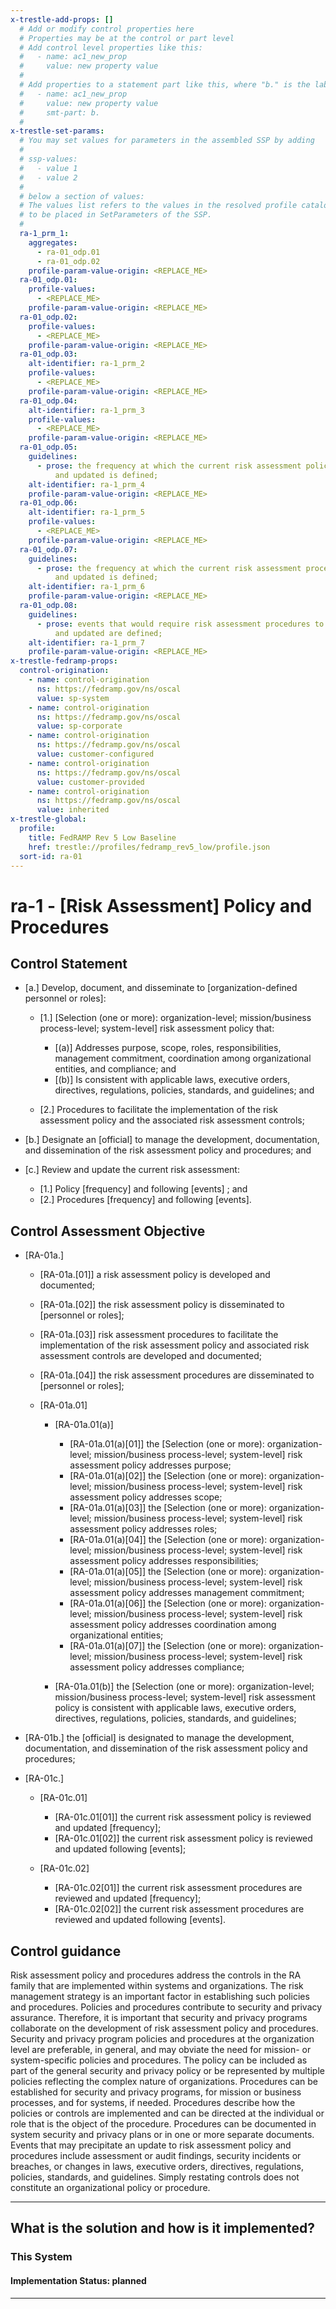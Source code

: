 ```yaml
---
x-trestle-add-props: []
  # Add or modify control properties here
  # Properties may be at the control or part level
  # Add control level properties like this:
  #   - name: ac1_new_prop
  #     value: new property value
  #
  # Add properties to a statement part like this, where "b." is the label of the target statement part
  #   - name: ac1_new_prop
  #     value: new property value
  #     smt-part: b.
  #
x-trestle-set-params:
  # You may set values for parameters in the assembled SSP by adding
  #
  # ssp-values:
  #   - value 1
  #   - value 2
  #
  # below a section of values:
  # The values list refers to the values in the resolved profile catalog, and the ssp-values represent new values
  # to be placed in SetParameters of the SSP.
  #
  ra-1_prm_1:
    aggregates:
      - ra-01_odp.01
      - ra-01_odp.02
    profile-param-value-origin: <REPLACE_ME>
  ra-01_odp.01:
    profile-values:
      - <REPLACE_ME>
    profile-param-value-origin: <REPLACE_ME>
  ra-01_odp.02:
    profile-values:
      - <REPLACE_ME>
    profile-param-value-origin: <REPLACE_ME>
  ra-01_odp.03:
    alt-identifier: ra-1_prm_2
    profile-values:
      - <REPLACE_ME>
    profile-param-value-origin: <REPLACE_ME>
  ra-01_odp.04:
    alt-identifier: ra-1_prm_3
    profile-values:
      - <REPLACE_ME>
    profile-param-value-origin: <REPLACE_ME>
  ra-01_odp.05:
    guidelines:
      - prose: the frequency at which the current risk assessment policy is reviewed
          and updated is defined;
    alt-identifier: ra-1_prm_4
    profile-param-value-origin: <REPLACE_ME>
  ra-01_odp.06:
    alt-identifier: ra-1_prm_5
    profile-values:
      - <REPLACE_ME>
    profile-param-value-origin: <REPLACE_ME>
  ra-01_odp.07:
    guidelines:
      - prose: the frequency at which the current risk assessment procedures are reviewed
          and updated is defined;
    alt-identifier: ra-1_prm_6
    profile-param-value-origin: <REPLACE_ME>
  ra-01_odp.08:
    guidelines:
      - prose: events that would require risk assessment procedures to be reviewed
          and updated are defined;
    alt-identifier: ra-1_prm_7
    profile-param-value-origin: <REPLACE_ME>
x-trestle-fedramp-props:
  control-origination:
    - name: control-origination
      ns: https://fedramp.gov/ns/oscal
      value: sp-system
    - name: control-origination
      ns: https://fedramp.gov/ns/oscal
      value: sp-corporate
    - name: control-origination
      ns: https://fedramp.gov/ns/oscal
      value: customer-configured
    - name: control-origination
      ns: https://fedramp.gov/ns/oscal
      value: customer-provided
    - name: control-origination
      ns: https://fedramp.gov/ns/oscal
      value: inherited
x-trestle-global:
  profile:
    title: FedRAMP Rev 5 Low Baseline
    href: trestle://profiles/fedramp_rev5_low/profile.json
  sort-id: ra-01
---
```


# ra-1 - \[Risk Assessment\] Policy and Procedures

## Control Statement

- \[a.\] Develop, document, and disseminate to [organization-defined personnel or roles]:

  - \[1.\] [Selection (one or more): organization-level; mission/business process-level; system-level] risk assessment policy that:

    - \[(a)\] Addresses purpose, scope, roles, responsibilities, management commitment, coordination among organizational entities, and compliance; and
    - \[(b)\] Is consistent with applicable laws, executive orders, directives, regulations, policies, standards, and guidelines; and

  - \[2.\] Procedures to facilitate the implementation of the risk assessment policy and the associated risk assessment controls;

- \[b.\] Designate an [official] to manage the development, documentation, and dissemination of the risk assessment policy and procedures; and

- \[c.\] Review and update the current risk assessment:

  - \[1.\] Policy [frequency] and following [events] ; and
  - \[2.\] Procedures [frequency] and following [events].

## Control Assessment Objective

- \[RA-01a.\]

  - \[RA-01a.[01]\] a risk assessment policy is developed and documented;
  - \[RA-01a.[02]\] the risk assessment policy is disseminated to [personnel or roles];
  - \[RA-01a.[03]\] risk assessment procedures to facilitate the implementation of the risk assessment policy and associated risk assessment controls are developed and documented;
  - \[RA-01a.[04]\] the risk assessment procedures are disseminated to [personnel or roles];
  - \[RA-01a.01\]

    - \[RA-01a.01(a)\]

      - \[RA-01a.01(a)[01]\] the [Selection (one or more): organization-level; mission/business process-level; system-level] risk assessment policy addresses purpose;
      - \[RA-01a.01(a)[02]\] the [Selection (one or more): organization-level; mission/business process-level; system-level] risk assessment policy addresses scope;
      - \[RA-01a.01(a)[03]\] the [Selection (one or more): organization-level; mission/business process-level; system-level] risk assessment policy addresses roles;
      - \[RA-01a.01(a)[04]\] the [Selection (one or more): organization-level; mission/business process-level; system-level] risk assessment policy addresses responsibilities;
      - \[RA-01a.01(a)[05]\] the [Selection (one or more): organization-level; mission/business process-level; system-level] risk assessment policy addresses management commitment;
      - \[RA-01a.01(a)[06]\] the [Selection (one or more): organization-level; mission/business process-level; system-level] risk assessment policy addresses coordination among organizational entities;
      - \[RA-01a.01(a)[07]\] the [Selection (one or more): organization-level; mission/business process-level; system-level] risk assessment policy addresses compliance;

    - \[RA-01a.01(b)\] the [Selection (one or more): organization-level; mission/business process-level; system-level] risk assessment policy is consistent with applicable laws, executive orders, directives, regulations, policies, standards, and guidelines;

- \[RA-01b.\] the [official] is designated to manage the development, documentation, and dissemination of the risk assessment policy and procedures;

- \[RA-01c.\]

  - \[RA-01c.01\]

    - \[RA-01c.01[01]\] the current risk assessment policy is reviewed and updated [frequency];
    - \[RA-01c.01[02]\] the current risk assessment policy is reviewed and updated following [events];

  - \[RA-01c.02\]

    - \[RA-01c.02[01]\] the current risk assessment procedures are reviewed and updated [frequency];
    - \[RA-01c.02[02]\] the current risk assessment procedures are reviewed and updated following [events].

## Control guidance

Risk assessment policy and procedures address the controls in the RA family that are implemented within systems and organizations. The risk management strategy is an important factor in establishing such policies and procedures. Policies and procedures contribute to security and privacy assurance. Therefore, it is important that security and privacy programs collaborate on the development of risk assessment policy and procedures. Security and privacy program policies and procedures at the organization level are preferable, in general, and may obviate the need for mission- or system-specific policies and procedures. The policy can be included as part of the general security and privacy policy or be represented by multiple policies reflecting the complex nature of organizations. Procedures can be established for security and privacy programs, for mission or business processes, and for systems, if needed. Procedures describe how the policies or controls are implemented and can be directed at the individual or role that is the object of the procedure. Procedures can be documented in system security and privacy plans or in one or more separate documents. Events that may precipitate an update to risk assessment policy and procedures include assessment or audit findings, security incidents or breaches, or changes in laws, executive orders, directives, regulations, policies, standards, and guidelines. Simply restating controls does not constitute an organizational policy or procedure.

______________________________________________________________________

## What is the solution and how is it implemented?

<!-- For implementation status enter one of: implemented, partial, planned, alternative, not-applicable -->

<!-- Note that the list of rules under ### Rules: is read-only and changes will not be captured after assembly to JSON -->

### This System

<!-- Add implementation prose for the main This System component for control: ra-1 -->

#### Implementation Status: planned

______________________________________________________________________
